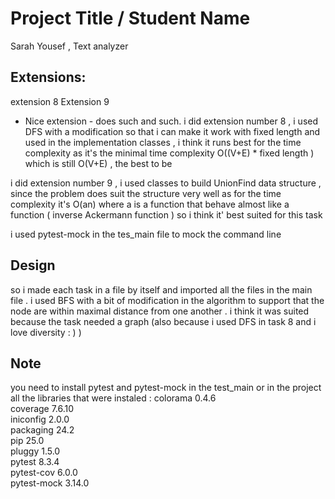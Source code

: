 # Project Title / Student Name

Sarah Yousef , Text analyzer 

## Extensions:
extension 8 
Extension 9 

* Nice extension - does such and such.
i did extension number 8 , i used DFS with a modification so that i can make it work with fixed length and used in the implementation classes 
, i think it runs best for the time complexity as it's the minimal time complexity O((V+E) * fixed length ) which is still O(V+E) , the best to be

i did extension number 9 , i used classes to build UnionFind data structure , since the problem does suit the structure very well
as for the time complexity it's O(an) where a is a function that behave almost like a function ( inverse Ackermann function ) so i think it' best suited for this task

i used pytest-mock in the tes_main file to mock the command line

## Design

so i made each task in a file by itself and imported all the files in the main file . 
i used BFS with a bit of modification in the algorithm to support that the node are within maximal distance from one another . 
i think it was suited because the task needed a graph (also because i used DFS in task 8 and i love diversity : ) )
 

## Note 

you need to install pytest and pytest-mock in the test_main or in the project 
all the libraries that were instaled : colorama	0.4.6	
coverage	7.6.10	
iniconfig	2.0.0	
packaging	24.2	
pip	25.0	
pluggy	1.5.0	
pytest	8.3.4	
pytest-cov	6.0.0	
pytest-mock	3.14.0	

